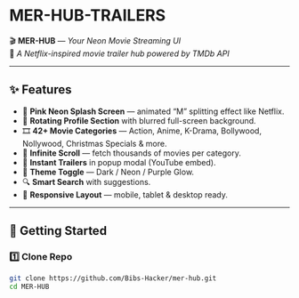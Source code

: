 # MER-HUB-TRAILERS
🎬 **MER-HUB** — *Your Neon Movie Streaming UI*  
🚀 *A Netflix-inspired movie trailer hub powered by TMDb API*  

</div>

---

## ✨ Features
- 🌈 **Pink Neon Splash Screen** — animated “M” splitting effect like Netflix.  
- 👤 **Rotating Profile Section** with blurred full-screen background.  
- 🎞️ **42+ Movie Categories** — Action, Anime, K-Drama, Bollywood, Nollywood, Christmas Specials & more.  
- 🔄 **Infinite Scroll** — fetch thousands of movies per category.  
- 🎥 **Instant Trailers** in popup modal (YouTube embed).  
- 🎨 **Theme Toggle** — Dark / Neon / Purple Glow.  
- 🔍 **Smart Search** with suggestions.  
- 📱 **Responsive Layout** — mobile, tablet & desktop ready.  

---

## 🚀 Getting Started

### 1️⃣ Clone Repo
```bash
git clone https://github.com/Bibs-Hacker/mer-hub.git
cd MER-HUB

